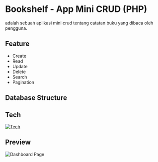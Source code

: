 # Bookshelf - App Mini CRUD (PHP)
adalah sebuah aplikasi mini crud tentang catatan buku yang dibaca oleh pengguna.  

## Feature
- Create
- Read
- Update
- Delete
- Search
- Pagination 

## Database Structure

## Tech
[![Tech](https://skillicons.dev/icons?i=tailwind,php,js,npm&perline=6)](https://skillicons.dev)
  
## Preview 
![Dashboard Page](assets/img/dashboard.png)
